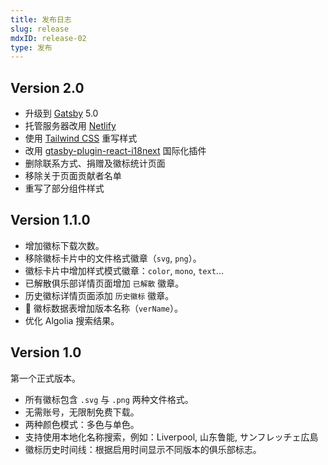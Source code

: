 ```yaml
---
title: 发布日志
slug: release
mdxID: release-02
type: 发布
---
```


## Version 2.0

- 升级到 [Gatsby](https://www.gatsbyjs.com/) 5.0
- 托管服务器改用 [Netlify](https://www.netlify.com/) 
- 使用 [Tailwind CSS](https://tailwindcss.com/) 重写样式
- 改用 [gtasby-plugin-react-i18next](https://github.com/microapps/gatsby-plugin-react-i18next) 国际化插件
- 删除联系方式、捐赠及徽标统计页面
- 移除关于页面贡献者名单
- 重写了部分组件样式

## Version 1.1.0

- 增加徽标下载次数。
- 移除徽标卡片中的文件格式徽章（`svg`, `png`）。
- 徽标卡片中增加样式模式徽章：`color`, `mono`, `text`...
- 已解散俱乐部详情页面增加 `已解散` 徽章。
- 历史徽标详情页面添加 `历史徽标` 徽章。
-  徽标数据表增加版本名称（`verName`）。
- 优化 Algolia 搜索结果。

## Version 1.0

第一个正式版本。

- 所有徽标包含 `.svg` 与 `.png` 两种文件格式。
- 无需账号，无限制免费下载。
- 两种颜色模式：多色与单色。
- 支持使用本地化名称搜索，例如：Liverpool, 山东鲁能, サンフレッチェ広島
- 徽标历史时间线：根据启用时间显示不同版本的俱乐部标志。
